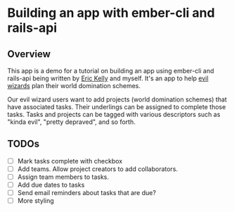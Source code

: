 # Building an app with ember-cli and rails-api

## Overview

This app is a demo for a tutorial on building an app using ember-cli and rails-api being written by [Eric Kelly](https://github.com/heroiceric) and myself. It's an app to help [evil wizards](https://github.com/faizaanshamsi) plan their world domination schemes.  

Our evil wizard users want to add projects (world domination schemes) that have associated tasks.  Their underlings can be assigned to complete those tasks.  Tasks and projects can be tagged with various descriptors such as "kinda evil", "pretty depraved", and so forth.

## TODOs

- [ ] Mark tasks complete with checkbox
- [ ] Add teams.  Allow project creators to add collaborators.
- [ ] Assign team members to tasks.
- [ ] Add due dates to tasks
- [ ] Send email reminders about tasks that are due?
- [ ] More styling
